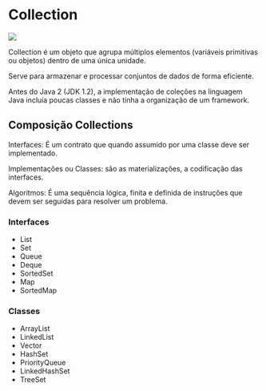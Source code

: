 # Collection
<img src="https://digaotutoriais.files.wordpress.com/2016/04/sem-tc3adtulo.jpg?w=596&h=278"/>

Collection é um objeto que agrupa múltiplos elementos
(variáveis primitivas ou objetos) dentro de uma única unidade.

Serve para armazenar e processar conjuntos de dados de
forma eficiente.

Antes do Java 2 (JDK 1.2), a implementação de coleções na
linguagem Java incluía poucas classes e não tinha a
organização de um framework.

## Composição Collections

Interfaces: É um contrato que quando assumido por uma
classe deve ser implementado.

Implementações ou Classes: são as materializações, a
codificação das interfaces.

Algoritmos: É uma sequência lógica, finita e definida de
instruções que devem ser seguidas para resolver um problema.


### Interfaces

- List
- Set
- Queue
- Deque
- SortedSet
- Map
- SortedMap

### Classes

- ArrayList
- LinkedList
- Vector
- HashSet
- PriorityQueue
- LinkedHashSet
- TreeSet

